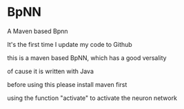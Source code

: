 # BpNN
A Maven based Bpnn

It's the first time I update my code to Github

this is a maven based BpNN, which has a good versality

of cause it is written with Java

before using this please install maven first

using the function "activate" to activate the neuron network
